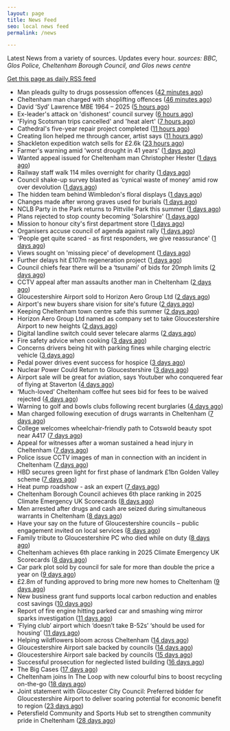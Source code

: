 ```yaml
---
layout: page
title: News Feed
seo: local news feed
permalink: /news

---
```


Latest News from a variety of sources. Updates every hour.
_sources: BBC, Glos Police, Cheltenham Borough Council, and Glos news centre_

[Get this page as daily RSS feed](/daily.rss)

<!-- news_marker starts -->
- Man pleads guilty to drugs possession offences ([42 minutes ago](https://gloucesternewscentre.co.uk/man-pleads-guilty-to-drugs-possession-offences/))
- Cheltenham man charged with shoplifting offences ([46 minutes ago](https://gloucesternewscentre.co.uk/cheltenham-man-charged-with-shoplifting-offences/))
- David ‘Syd’ Lawrence MBE 1964 – 2025 ([5 hours ago](https://www.bbc.co.uk/sounds/play/p0lpkk2r))
- Ex-leader's attack on 'dishonest' council survey ([6 hours ago](https://www.bbc.com/news/articles/cew0zl27xwvo))
- 'Flying Scotsman trips cancelled' and 'heat alert' ([7 hours ago](https://www.bbc.com/news/articles/c62g0l5exp9o))
- Cathedral's five-year repair project completed ([11 hours ago](https://www.bbc.com/news/articles/c1mz7dykrv9o))
- Creating lion helped me through cancer, artist says ([11 hours ago](https://www.bbc.com/news/articles/c5y9qzq6893o))
- Shackleton expedition watch sells for £2.6k ([23 hours ago](https://www.bbc.com/news/articles/cev07ylpgnzo))
- Farmer's warning amid 'worst drought in 41 years' ([1 days ago](https://www.bbc.com/news/articles/cj4el71q490o))
- Wanted appeal issued for Cheltenham man Christopher Hester ([1 days ago](https://gloucesternewscentre.co.uk/wanted-appeal-issued-for-cheltenham-man-christopher-hester/))
- Railway staff walk 114 miles overnight for charity ([1 days ago](https://www.bbc.com/news/articles/cyvj5v9y4n2o))
- Council shake-up survey blasted as ‘cynical waste of money’ amid row over devolution ([1 days ago](https://gloucesternewscentre.co.uk/council-shake-up-survey-blasted-as-cynical-waste-of-money-amid-row-over-devolution/))
- The hidden team behind Wimbledon's floral displays ([1 days ago](https://www.bbc.com/news/articles/ce3ne98w21do))
- Changes made after wrong graves used for burials ([1 days ago](https://www.bbc.com/news/articles/c2ez1edx0k3o))
- NCLB Party in the Park returns to Pittville Park this summer ([1 days ago](https://www.cheltenham.gov.uk/news/article/3033/nclb_party_in_the_park_returns_to_pittville_park_this_summer))
- Plans rejected to stop county becoming 'Solarshire' ([1 days ago](https://www.bbc.com/news/articles/cd0vyv7rejlo))
- Mission to honour city's first department store ([1 days ago](https://www.bbc.com/news/articles/cr79ldrj4rvo))
- Organisers accuse council of agenda against rally ([1 days ago](https://www.bbc.com/news/articles/c93kv18j4pzo))
- 'People get quite scared - as first responders, we give reassurance' ([1 days ago](https://www.bbc.com/news/articles/czrykrl48plo))
- Views sought on 'missing piece' of development ([1 days ago](https://www.bbc.com/news/articles/cp3k7xwp95go))
- Further delays hit £107m regeneration project ([1 days ago](https://www.bbc.com/news/articles/c89eqdz32kwo))
- Council chiefs fear there will be a ‘tsunami’ of bids for 20mph limits ([2 days ago](https://gloucesternewscentre.co.uk/council-chiefs-fear-there-will-be-a-tsunami-of-bids-for-20mph-limits/))
- CCTV appeal after man assaults another man in Cheltenham ([2 days ago](https://gloucesternewscentre.co.uk/cctv-appeal-after-man-assaults-another-man-in-cheltenham/))
- Gloucestershire Airport sold to Horizon Aero Group Ltd ([2 days ago](https://gloucesternewscentre.co.uk/gloucestershire-airport-sold-to-horizon-aero-group-ltd/))
- Airport's new buyers share vision for site's future ([2 days ago](https://www.bbc.com/news/articles/c4g2v21844yo))
- Keeping Cheltenham town centre safe this summer ([2 days ago](https://www.cheltenham.gov.uk/news/article/3032/keeping_cheltenham_town_centre_safe_this_summer))
- Horizon Aero Group Ltd named as company set to take Gloucestershire Airport to new heights ([2 days ago](https://www.cheltenham.gov.uk/news/article/3031/horizon_aero_group_ltd_named_as_company_set_to_take_gloucestershire_airport_to_new_heights))
- Digital landline switch could sever telecare alarms ([2 days ago](https://www.bbc.com/news/articles/cp3lv71vknxo))
- Fire safety advice when cooking ([3 days ago](https://gloucesternewscentre.co.uk/fire-safety-advice-when-cooking/))
- Concerns drivers being hit with parking fines while charging electric vehicle ([3 days ago](https://gloucesternewscentre.co.uk/concerns-drivers-being-hit-with-parking-fines-while-charging-electric-vehicle/))
- Pedal power drives event success for hospice ([3 days ago](https://gloucesternewscentre.co.uk/pedal-power-drives-event-success-for-hospice/))
- Nuclear Power Could Return to Gloucestershire ([3 days ago](https://www.bbc.co.uk/sounds/play/p0lnt3v8))
- Airport sale will be great for aviation, says Youtuber who conquered fear of flying at Staverton ([4 days ago](https://gloucesternewscentre.co.uk/airport-sale-will-be-great-for-aviation-says-youtuber-who-conquered-fear-of-flying-at-staverton/))
- ‘Much-loved’ Cheltenham coffee hut sees bid for fees to be waived rejected ([4 days ago](https://gloucesternewscentre.co.uk/much-loved-cheltenham-coffee-hut-sees-bid-for-fees-to-be-waived-rejected/))
- Warning to golf and bowls clubs following recent burglaries ([4 days ago](https://gloucesternewscentre.co.uk/warning-to-golf-and-bowls-clubs-following-recent-burglaries/))
- Man charged following execution of drugs warrants in Cheltenham ([7 days ago](https://gloucesternewscentre.co.uk/man-charged-following-execution-of-drugs-warrants-in-cheltenham-2/))
- College welcomes wheelchair-friendly path to Cotswold beauty spot near A417 ([7 days ago](https://gloucesternewscentre.co.uk/college-welcomes-wheelchair-friendly-path-to-cotswold-beauty-spot-near-a417/))
- Appeal for witnesses after a woman sustained a head injury in Cheltenham ([7 days ago](https://gloucesternewscentre.co.uk/appeal-for-witnesses-after-a-woman-sustained-a-head-injury-in-cheltenham/))
- Police issue CCTV images of man in connection with an incident in Cheltenham ([7 days ago](https://gloucesternewscentre.co.uk/police-issue-cctv-images-of-man-in-connection-with-an-incident-in-cheltenham/))
- HBD secures green light for first phase of landmark £1bn Golden Valley scheme ([7 days ago](https://www.cheltenham.gov.uk/news/article/3030/hbd_secures_green_light_for_first_phase_of_landmark_1bn_golden_valley_scheme))
- Heat pump roadshow - ask an expert ([7 days ago](https://www.cheltenham.gov.uk/news/article/3029/heat_pump_roadshow_-_ask_an_expert))
- Cheltenham Borough Council achieves 6th place ranking in 2025 Climate Emergency UK Scorecards ([8 days ago](https://gloucesternewscentre.co.uk/cheltenham-borough-council-achieves-6th-place-ranking-in-2025-climate-emergency-uk-scorecards/))
- Men arrested after drugs and cash are seized during simultaneous warrants in Cheltenham ([8 days ago](https://gloucesternewscentre.co.uk/men-arrested-after-drugs-and-cash-are-seized-during-simultaneous-warrants-in-cheltenham/))
- Have your say on the future of Gloucestershire councils – public engagement invited on local services ([8 days ago](https://gloucesternewscentre.co.uk/have-your-say-on-the-future-of-gloucestershire-councils-public-engagement-invited-on-local-services/))
- Family tribute to Gloucestershire PC who died while on duty ([8 days ago](https://gloucesternewscentre.co.uk/family-tribute-to-gloucestershire-pc-who-died-while-on-duty/))
- Cheltenham achieves 6th place ranking in 2025 Climate Emergency UK Scorecards ([8 days ago](https://www.cheltenham.gov.uk/news/article/3028/cheltenham_achieves_6th_place_ranking_in_2025_climate_emergency_uk_scorecards))
- Car park plot sold by council for sale for more than double the price a year on ([9 days ago](https://gloucesternewscentre.co.uk/car-park-plot-sold-by-council-for-sale-for-more-than-double-the-price-a-year-on/))
- £2.8m of funding approved to bring more new homes to Cheltenham ([9 days ago](https://www.cheltenham.gov.uk/news/article/3027/28m_of_funding_approved_to_bring_more_new_homes_to_cheltenham))
- New business grant fund supports local carbon reduction and enables cost savings ([10 days ago](https://www.cheltenham.gov.uk/news/article/3026/new_business_grant_fund_supports_local_carbon_reduction_and_enables_cost_savings))
- Report of fire engine hitting parked car and smashing wing mirror sparks investigation ([11 days ago](https://gloucesternewscentre.co.uk/report-of-fire-engine-hitting-parked-car-and-smashing-wing-mirror-sparks-investigation/))
- ‘Flying club’ airport which ‘doesn’t take B-52s’ ‘should be used for housing’ ([11 days ago](https://gloucesternewscentre.co.uk/flying-club-airport-which-doesnt-take-b-52s-should-be-used-for-housing/))
- Helping wildflowers bloom across Cheltenham ([14 days ago](https://www.cheltenham.gov.uk/news/article/3025/helping_wildflowers_bloom_across_cheltenham))
- Gloucestershire Airport sale backed by councils ([14 days ago](https://gloucesternewscentre.co.uk/gloucestershire-airport-sale-backed-by-councils/))
- Gloucestershire Airport sale backed by councils ([15 days ago](https://www.cheltenham.gov.uk/news/article/3024/gloucestershire_airport_sale_backed_by_councils))
- Successful prosecution for neglected listed building ([16 days ago](https://www.cheltenham.gov.uk/news/article/3023/successful_prosecution_for_neglected_listed_building))
- The Big Cases ([17 days ago](https://www.bbc.co.uk/iplayer/episode/m001z7w2))
- Cheltenham joins In The Loop with new colourful bins to boost recycling on-the-go ([18 days ago](https://www.cheltenham.gov.uk/news/article/3022/cheltenham_joins_in_the_loop_with_new_colourful_bins_to_boost_recycling_on-the-go))
- Joint statement with Gloucester City Council: Preferred bidder for Gloucestershire Airport to deliver soaring potential for economic benefit to region ([23 days ago](https://www.cheltenham.gov.uk/news/article/3021/joint_statement_with_gloucester_city_council_preferred_bidder_for_gloucestershire_airport_to_deliver_soaring_potential_for_economic_benefit_to_region))
- Petersfield Community and Sports Hub set to strengthen community pride in Cheltenham ([28 days ago](https://www.cheltenham.gov.uk/news/article/3020/petersfield_community_and_sports_hub_set_to_strengthen_community_pride_in_cheltenham))

<!-- news_marker ends -->

